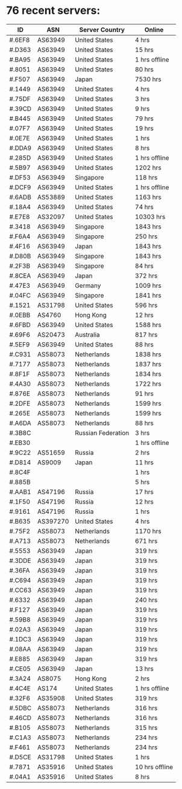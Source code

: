 # 76 recent servers:

| ID | ASN | Server Country | Online |
| ------ | ------ | ------ | ------ |
| #.6EF8 | AS63949 | United States | 4 hrs |
| #.D363 | AS63949 | United States | 15 hrs |
| #.BA95 | AS63949 | United States | 1 hrs offline |
| #.8051 | AS63949 | United States | 80 hrs |
| #.F507 | AS63949 | Japan | 7530 hrs |
| #.1449 | AS63949 | United States | 4 hrs |
| #.75DF | AS63949 | United States | 3 hrs |
| #.39CD | AS63949 | United States | 9 hrs |
| #.B445 | AS63949 | United States | 79 hrs |
| #.07F7 | AS63949 | United States | 19 hrs |
| #.0E7E | AS63949 | United States | 1 hrs |
| #.DDA9 | AS63949 | United States | 8 hrs |
| #.285D | AS63949 | United States | 1 hrs offline |
| #.5B97 | AS63949 | United States | 1202 hrs |
| #.DF53 | AS63949 | Singapore | 118 hrs |
| #.DCF9 | AS63949 | United States | 1 hrs offline |
| #.6ADB | AS53889 | United States | 1163 hrs |
| #.18A4 | AS63949 | United States | 74 hrs |
| #.E7E8 | AS32097 | United States | 10303 hrs |
| #.3418 | AS63949 | Singapore | 1843 hrs |
| #.F6A4 | AS63949 | Singapore | 250 hrs |
| #.4F16 | AS63949 | Japan | 1843 hrs |
| #.D80B | AS63949 | Singapore | 1843 hrs |
| #.2F3B | AS63949 | Singapore | 84 hrs |
| #.8CEA | AS63949 | Japan | 372 hrs |
| #.47E3 | AS63949 | Germany | 1009 hrs |
| #.04FC | AS63949 | Singapore | 1841 hrs |
| #.1521 | AS31798 | United States | 596 hrs |
| #.0EBB | AS4760 | Hong Kong | 12 hrs |
| #.6FBD | AS63949 | United States | 1588 hrs |
| #.69F6 | AS20473 | Australia | 817 hrs |
| #.5EF9 | AS63949 | United States | 88 hrs |
| #.C931 | AS58073 | Netherlands | 1838 hrs |
| #.7177 | AS58073 | Netherlands | 1837 hrs |
| #.8F1F | AS58073 | Netherlands | 1834 hrs |
| #.4A30 | AS58073 | Netherlands | 1722 hrs |
| #.876E | AS58073 | Netherlands | 91 hrs |
| #.2DFE | AS58073 | Netherlands | 1599 hrs |
| #.265E | AS58073 | Netherlands | 1599 hrs |
| #.A6DA | AS58073 | Netherlands | 88 hrs |
| #.3B8C |  | Russian Federation | 3 hrs |
| #.EB30 |  |  | 1 hrs offline |
| #.9C22 | AS51659 | Russia | 2 hrs |
| #.D814 | AS9009 | Japan | 11 hrs |
| #.8C4F |  |  | 1 hrs |
| #.885B |  |  | 5 hrs |
| #.AAB1 | AS47196 | Russia | 17 hrs |
| #.1F50 | AS47196 | Russia | 12 hrs |
| #.9161 | AS47196 | Russia | 1 hrs |
| #.B635 | AS397270 | United States | 4 hrs |
| #.75F2 | AS58073 | Netherlands | 1170 hrs |
| #.A713 | AS58073 | Netherlands | 671 hrs |
| #.5553 | AS63949 | Japan | 319 hrs |
| #.3DDE | AS63949 | Japan | 319 hrs |
| #.36FA | AS63949 | Japan | 319 hrs |
| #.C694 | AS63949 | Japan | 319 hrs |
| #.CC63 | AS63949 | Japan | 319 hrs |
| #.6332 | AS63949 | Japan | 240 hrs |
| #.F127 | AS63949 | Japan | 319 hrs |
| #.59B8 | AS63949 | Japan | 319 hrs |
| #.02A3 | AS63949 | Japan | 319 hrs |
| #.1DC3 | AS63949 | Japan | 319 hrs |
| #.08AA | AS63949 | Japan | 319 hrs |
| #.E885 | AS63949 | Japan | 319 hrs |
| #.CE05 | AS63949 | Japan | 13 hrs |
| #.3A24 | AS8075 | Hong Kong | 2 hrs |
| #.4C4E | AS174 | United States | 1 hrs offline |
| #.32F6 | AS35908 | United States | 319 hrs |
| #.5DBC | AS58073 | Netherlands | 316 hrs |
| #.46CD | AS58073 | Netherlands | 316 hrs |
| #.B105 | AS58073 | Netherlands | 315 hrs |
| #.C1A3 | AS58073 | Netherlands | 234 hrs |
| #.F461 | AS58073 | Netherlands | 234 hrs |
| #.D5CE | AS31798 | United States | 1 hrs |
| #.7871 | AS35916 | United States | 10 hrs offline |
| #.04A1 | AS35916 | United States | 8 hrs |

